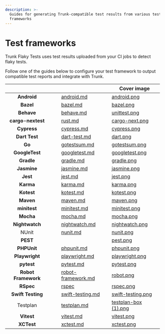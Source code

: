 ```yaml
---
description: >-
  Guides for generating Trunk-compatible test results from various test
  frameworks
---
```


# Test frameworks

Trunk Flaky Tests uses test results uploaded from your CI jobs to detect flaky tests.&#x20;

Follow one of the guides below to configure your test framework to output compatible test reports and integrate with Trunk.

<table data-view="cards"><thead><tr><th align="center"></th><th data-hidden></th><th data-hidden></th><th data-hidden data-card-target data-type="content-ref"></th><th data-hidden data-card-cover data-type="image">Cover image</th></tr></thead><tbody><tr><td align="center"><strong>Android</strong></td><td></td><td></td><td><a href="android.md">android.md</a></td><td><a href="../../../.gitbook/assets/android.png">android.png</a></td></tr><tr><td align="center"><strong>Bazel</strong></td><td></td><td></td><td><a href="bazel.md">bazel.md</a></td><td><a href="../../../.gitbook/assets/bazel.png">bazel.png</a></td></tr><tr><td align="center"><strong>Behave</strong></td><td></td><td></td><td><a href="behave.md">behave.md</a></td><td><a href="../../../.gitbook/assets/unittest.png">unittest.png</a></td></tr><tr><td align="center"><strong>cargo-nextest</strong></td><td></td><td></td><td><a href="rust.md">rust.md</a></td><td><a href="../../../.gitbook/assets/cargo-next.png">cargo-next.png</a></td></tr><tr><td align="center"><strong>Cypress</strong></td><td></td><td></td><td><a href="cypress.md">cypress.md</a></td><td><a href="../../../.gitbook/assets/cypress.png">cypress.png</a></td></tr><tr><td align="center"><strong>Dart Test</strong></td><td></td><td></td><td><a href="dart-test.md">dart-test.md</a></td><td><a href="../../../.gitbook/assets/dart.png">dart.png</a></td></tr><tr><td align="center"><strong>Go</strong></td><td></td><td></td><td><a href="gotestsum.md">gotestsum.md</a></td><td><a href="../../../.gitbook/assets/gotestsum.png">gotestsum.png</a></td></tr><tr><td align="center"><strong>GoogleTest</strong></td><td></td><td></td><td><a href="googletest.md">googletest.md</a></td><td><a href="../../../.gitbook/assets/googletest.png">googletest.png</a></td></tr><tr><td align="center"><strong>Gradle</strong></td><td></td><td></td><td><a href="gradle.md">gradle.md</a></td><td><a href="../../../.gitbook/assets/gradle.png">gradle.png</a></td></tr><tr><td align="center"><strong>Jasmine</strong></td><td></td><td></td><td><a href="jasmine.md">jasmine.md</a></td><td><a href="../../../.gitbook/assets/jasmine.png">jasmine.png</a></td></tr><tr><td align="center"><strong>Jest</strong></td><td></td><td></td><td><a href="jest.md">jest.md</a></td><td><a href="../../../.gitbook/assets/jest.png">jest.png</a></td></tr><tr><td align="center"><strong>Karma</strong></td><td></td><td></td><td><a href="karma.md">karma.md</a></td><td><a href="../../../.gitbook/assets/karma.png">karma.png</a></td></tr><tr><td align="center"><strong>Kotest</strong></td><td></td><td></td><td><a href="kotest.md">kotest.md</a></td><td><a href="../../../.gitbook/assets/kotest.png">kotest.png</a></td></tr><tr><td align="center"><strong>Maven</strong></td><td></td><td></td><td><a href="maven.md">maven.md</a></td><td><a href="../../../.gitbook/assets/maven.png">maven.png</a></td></tr><tr><td align="center"><strong>minitest</strong></td><td></td><td></td><td><a href="minitest.md">minitest.md</a></td><td><a href="../../../.gitbook/assets/minitest.png">minitest.png</a></td></tr><tr><td align="center"><strong>Mocha</strong></td><td></td><td></td><td><a href="mocha.md">mocha.md</a></td><td><a href="../../../.gitbook/assets/mocha.png">mocha.png</a></td></tr><tr><td align="center"><strong>Nightwatch</strong></td><td></td><td></td><td><a href="nightwatch.md">nightwatch.md</a></td><td><a href="../../../.gitbook/assets/nightwatch.png">nightwatch.png</a></td></tr><tr><td align="center">NUnit</td><td></td><td></td><td><a href="nunit.md">nunit.md</a></td><td><a href="../../../.gitbook/assets/nunit.png">nunit.png</a></td></tr><tr><td align="center"><strong>PEST</strong></td><td></td><td></td><td></td><td><a href="../../../.gitbook/assets/pest.png">pest.png</a></td></tr><tr><td align="center"><strong>PHPUnit</strong></td><td></td><td></td><td><a href="phpunit.md">phpunit.md</a></td><td><a href="../../../.gitbook/assets/phpunit.png">phpunit.png</a></td></tr><tr><td align="center"><strong>Playwright</strong></td><td></td><td></td><td><a href="playwright.md">playwright.md</a></td><td><a href="../../../.gitbook/assets/playwright.png">playwright.png</a></td></tr><tr><td align="center"><strong>pytest</strong></td><td></td><td></td><td><a href="pytest.md">pytest.md</a></td><td><a href="../../../.gitbook/assets/pytest.png">pytest.png</a></td></tr><tr><td align="center"><strong>Robot Framework</strong></td><td></td><td></td><td><a href="robot-framework.md">robot-framework.md</a></td><td><a href="../../../.gitbook/assets/robot.png">robot.png</a></td></tr><tr><td align="center"><strong>RSpec</strong></td><td></td><td></td><td><a href="rspec/">rspec</a></td><td><a href="../../../.gitbook/assets/rspec.png">rspec.png</a></td></tr><tr><td align="center"><strong>Swift Testing</strong></td><td></td><td></td><td><a href="swift-testing.md">swift-testing.md</a></td><td><a href="../../../.gitbook/assets/swift-testing.png">swift-testing.png</a></td></tr><tr><td align="center">Testplan</td><td></td><td></td><td><a href="testplan.md">testplan.md</a></td><td><a href="../../../.gitbook/assets/testplan-box (1).png">testplan-box (1).png</a></td></tr><tr><td align="center"><strong>Vitest</strong></td><td></td><td></td><td><a href="vitest.md">vitest.md</a></td><td><a href="../../../.gitbook/assets/vitest.png">vitest.png</a></td></tr><tr><td align="center"><strong>XCTest</strong></td><td></td><td></td><td><a href="xctest.md">xctest.md</a></td><td><a href="../../../.gitbook/assets/xctest.png">xctest.png</a></td></tr></tbody></table>

